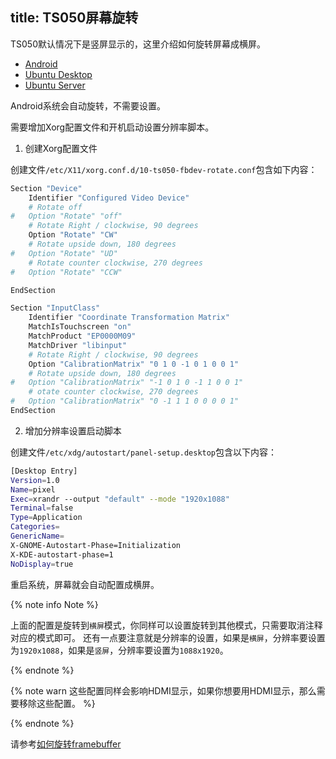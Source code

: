 title: TS050屏幕旋转
---

TS050默认情况下是竖屏显示的，这里介绍如何旋转屏幕成横屏。


<ul class="nav nav-tabs" id="myTab" role="tablist">
  <li class="nav-item" role="presentation">
    <a class="nav-link active" id="home-tab" data-toggle="tab" href="#and" role="tab" aria-controls="and" aria-selected="true">Android</a>
  </li>
  <li class="nav-item" role="presentation">
    <a class="nav-link" id="profile-tab" data-toggle="tab" href="#ubud" role="tab" aria-controls="ubud" aria-selected="false">Ubuntu Desktop</a>
  </li>
  <li class="nav-item" role="presentation">
    <a class="nav-link" id="contact-tab" data-toggle="tab" href="#ubus" role="tab" aria-controls="ubus" aria-selected="false">Ubuntu Server</a>
  </li>
</ul>
<div class="tab-content" id="myTabContent">
<div class="tab-pane fade show active" id="and" role="tabpanel" aria-labelledby="and-tab">


Android系统会自动旋转，不需要设置。

</div>
<div class="tab-pane fade" id="ubud" role="tabpanel" aria-labelledby="ubud-tab">


需要增加Xorg配置文件和开机启动设置分辨率脚本。

1. 创建Xorg配置文件

创建文件`/etc/X11/xorg.conf.d/10-ts050-fbdev-rotate.conf`包含如下内容：

```sh
Section "Device"
    Identifier "Configured Video Device"
    # Rotate off
#   Option "Rotate" "off"
    # Rotate Right / clockwise, 90 degrees
    Option "Rotate" "CW"
    # Rotate upside down, 180 degrees
#   Option "Rotate" "UD"
    # Rotate counter clockwise, 270 degrees
#   Option "Rotate" "CCW"

EndSection

Section "InputClass"
    Identifier "Coordinate Transformation Matrix"
    MatchIsTouchscreen "on"
    MatchProduct "EP0000M09"
    MatchDriver "libinput"
    # Rotate Right / clockwise, 90 degrees 
    Option "CalibrationMatrix" "0 1 0 -1 0 1 0 0 1"
    # Rotate upside down, 180 degrees
#   Option "CalibrationMatrix" "-1 0 1 0 -1 1 0 0 1"
    # otate counter clockwise, 270 degrees 
#   Option "CalibrationMatrix" "0 -1 1 1 0 0 0 0 1"
EndSection
```

2. 增加分辨率设置启动脚本

创建文件`/etc/xdg/autostart/panel-setup.desktop`包含以下内容：

```sh
[Desktop Entry]
Version=1.0
Name=pixel
Exec=xrandr --output "default" --mode "1920x1088"
Terminal=false
Type=Application
Categories=
GenericName=
X-GNOME-Autostart-Phase=Initialization
X-KDE-autostart-phase=1
NoDisplay=true
```

重启系统，屏幕就会自动配置成横屏。

{% note info Note %}

上面的配置是旋转到`横屏`模式，你同样可以设置旋转到其他模式，只需要取消注释对应的模式即可。 
还有一点要注意就是分辨率的设置，如果是`横屏`，分辨率要设置为`1920x1088`，如果是`竖屏`，分辨率要设置为`1088x1920`。

{% endnote %}


{% note warn 这些配置同样会影响HDMI显示，如果你想要用HDMI显示，那么需要移除这些配置。 %}

{% endnote %}

</div>
<div class="tab-pane fade" id="ubus" role="tabpanel" aria-labelledby="ubus-tab">

请参考[如何旋转framebuffer](/zh-cn/vim3/HowToRotateFramebuffer.html)

</div>
</div>

